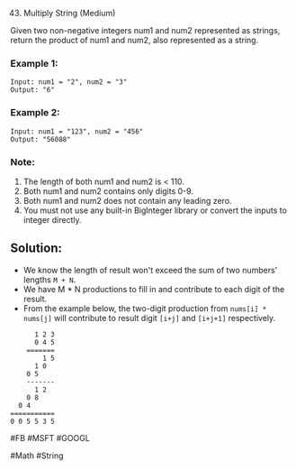 43. Multiply String (Medium)

Given two non-negative integers num1 and num2 represented as strings, return the product of num1 and num2, also represented as a string.

### Example 1:
```
Input: num1 = "2", num2 = "3"
Output: "6"
```

### Example 2:
```
Input: num1 = "123", num2 = "456"
Output: "56088"
```

### Note:
1. The length of both num1 and num2 is < 110.
2. Both num1 and num2 contains only digits 0-9.
3. Both num1 and num2 does not contain any leading zero.
4. You must not use any built-in BigInteger library or convert the inputs to integer directly.

## Solution:
- We know the length of result won't exceed the sum of two numbers' lengths `M + N`. 
- We have M * N productions to fill in and contribute to each digit of the result.
- From the example below, the two-digit production from `nums[i] * nums[j]` will contribute to result digit `[i+j]` and `[i+j+1]` respectively.
```
      1 2 3
      0 4 5
    =======
        1 5
      1 0
    0 5
    -------
      1 2
    0 8
  0 4
===========
0 0 5 5 3 5
```

#FB #MSFT #GOOGL

#Math #String

